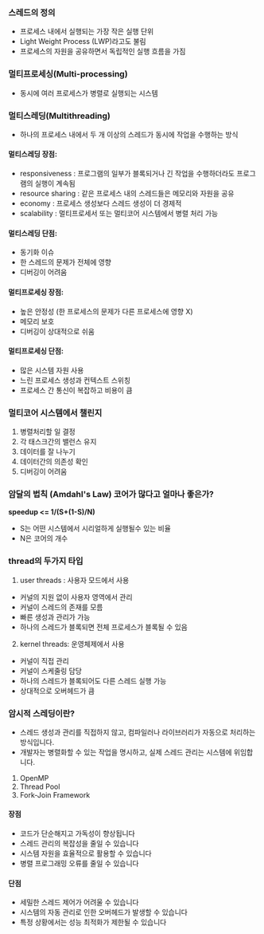 ### 스레드의 정의

* 프로세스 내에서 실행되는 가장 작은 실행 단위
* Light Weight Process (LWP)라고도 불림
* 프로세스의 자원을 공유하면서 독립적인 실행 흐름을 가짐

### 멀티프로세싱(Multi-processing)
* 동시에 여러 프로세스가 병렬로 실행되는 시스템
### 멀티스레딩(Multithreading)
* 하나의 프로세스 내에서 두 개 이상의 스레드가 동시에 작업을 수행하는 방식
#### 멀티스레딩 장점:
* responsiveness : 프로그램의 일부가 블록되거나 긴 작업을 수행하더라도 프로그램의 실행이 계속됨
* resource sharing : 같은 프로세스 내의 스레드들은 메모리와 자원을 공유
* economy : 프로세스 생성보다 스레드 생성이 더 경제적
* scalability : 멀티프로세서 또는 멀티코어 시스템에서 병렬 처리 가능
#### 멀티스레딩 단점:
* 동기화 이슈
* 한 스레드의 문제가 전체에 영향
* 디버깅이 어려움
#### 멀티프로세싱 장점:
* 높은 안정성 (한 프로세스의 문제가 다른 프로세스에 영향 X)
* 메모리 보호
* 디버깅이 상대적으로 쉬움
#### 멀티프로세싱 단점:
* 많은 시스템 자원 사용
* 느린 프로세스 생성과 컨텍스트 스위칭
* 프로세스 간 통신이 복잡하고 비용이 큼

### 멀티코어 시스템에서 챌린지
1. 병렬처리할 일 결정
2. 각 태스크간의 밸런스 유지
3. 데이터를 잘 나누기
4. 데이터간의 의존성 확인
5. 디버깅이 어려움

### 암달의 법칙 (Amdahl's Law) 코어가 많다고 얼마나 좋은가?
**speedup <= 1/(S+(1-S)/N)** 
* S는 어떤 시스템에서 시리얼하게 실행될수 있는 비율
* N은 코어의 개수

### thread의 두가지 타입
1. user threads : 사용자 모드에서 사용
* 커널의 지원 없이 사용자 영역에서 관리
* 커널이 스레드의 존재를 모름
* 빠른 생성과 관리가 가능
* 하나의 스레드가 블록되면 전체 프로세스가 블록될 수 있음
2. kernel threads: 운영체제에서 사용
* 커널이 직접 관리
* 커널이 스케줄링 담당
* 하나의 스레드가 블록되어도 다른 스레드 실행 가능
* 상대적으로 오버헤드가 큼

### 암시적 스레딩이란?

* 스레드 생성과 관리를 직접하지 않고, 컴파일러나 라이브러리가 자동으로 처리하는 방식입니다.
* 개발자는 병렬화할 수 있는 작업을 명시하고, 실제 스레드 관리는 시스템에 위임합니다.
1. OpenMP
2. Thread Pool
3. Fork-Join Framework
#### 장점

* 코드가 단순해지고 가독성이 향상됩니다
* 스레드 관리의 복잡성을 줄일 수 있습니다
* 시스템 자원을 효율적으로 활용할 수 있습니다
* 병렬 프로그래밍 오류를 줄일 수 있습니다

#### 단점

* 세밀한 스레드 제어가 어려울 수 있습니다
* 시스템의 자동 관리로 인한 오버헤드가 발생할 수 있습니다
* 특정 상황에서는 성능 최적화가 제한될 수 있습니다
